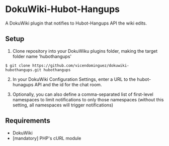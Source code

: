 # DokuWiki-Hubot-Hangups

A DokuWiki plugin that notifies to Hubot-Hangups API the wiki edits.

Setup
-----

1. Clone repository into your DokuWiku plugins folder, making the target folder name 'hubothangups'
```
$ git clone https://github.com/vicendominguez/dokuwiki-hubothangups.git hubothangups
```
2. In your DokuWiki Configuration Settings, enter a URL to the hubot-hunagups API and the id for the chat room.

3. Optionally, you can also define a comma-separated list of first-level namespaces to limit notifications to only those namespaces (without this setting, all namespaces will trigger notifications)


Requirements
------------

* DokuWiki
* [mandatory] PHP's cURL module
